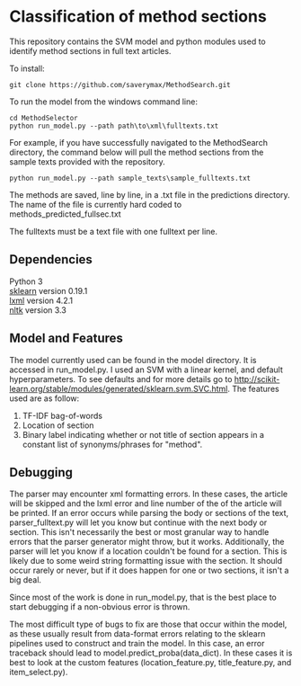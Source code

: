# Classification of method sections

This repository contains the SVM model and python modules used to identify method sections in full text articles.


To install:
```
git clone https://github.com/saverymax/MethodSearch.git
```

To run the model from the windows command line:
```
cd MethodSelector
python run_model.py --path path\to\xml\fulltexts.txt

```

For example, if you have successfully navigated to the MethodSearch directory,
the command below will pull the method sections from the sample texts provided with the repository.
```
python run_model.py --path sample_texts\sample_fulltexts.txt
```
The methods are saved, line by line, in a .txt file in the predictions directory. The name of the file is currently hard coded to methods_predicted_fullsec.txt

The fulltexts must be a text file with one fulltext per line.

## Dependencies

Python 3<br>
[sklearn](http://scikit-learn.org/stable/install.html) version 0.19.1<br>
[lxml](https://lxml.de/installation.html) version 4.2.1 <br>
[nltk](http://www.nltk.org/install.html) version 3.3 <br>

## Model and Features

The model currently used can be found in the model directory. It is accessed
in run_model.py. I used an SVM with a linear kernel, and default hyperparameters.
To see defaults and for more details go to http://scikit-learn.org/stable/modules/generated/sklearn.svm.SVC.html. The features used
are as follow:
  1. TF-IDF bag-of-words
  2. Location of section
  3. Binary label indicating whether or not title of section appears in a constant
  list of synonyms/phrases for "method".

## Debugging

The parser may encounter xml formatting errors. In these cases, the article will be skipped and the lxml error and line number of the of the article will be printed. If an error occurs while parsing the body or sections of the text, parser_fulltext.py will let you know but continue with the next body or section. This isn't necessarily the best or most granular way to handle errors that the parser generator might throw, but it works. Additionally, the parser will let you know if a location couldn't be found for a section. This is likely due to some weird string formatting issue with the section. It should occur rarely or never, but if it does happen for one or two sections, it isn't a big deal.  

Since most of the work is done in run_model.py, that is the best place to start debugging
if a non-obvious error is thrown.

The most difficult type of bugs to fix are those that occur within the model, as these usually result from data-format errors relating to the sklearn pipelines used to construct and train the model. In this case, an error traceback should lead to model.predict_proba(data_dict). In these cases it is best to look at the custom features (location_feature.py, title_feature.py, and item_select.py).
